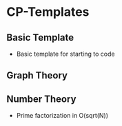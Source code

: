 # CP-Templates

## Basic Template

- Basic template for starting to code

## Graph Theory

## Number Theory

- Prime factorization in O(sqrt(N))

